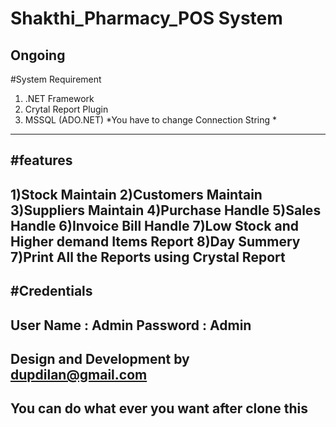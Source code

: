 # Shakthi_Pharmacy_POS System
Ongoing 
---------------------------------------------------------------------
#System Requirement
  1) .NET Framework
  2) Crytal Report Plugin
  3) MSSQL (ADO.NET)
  *You have to change Connection String *
---------------------------------------------------------------------
#features 
---------------------------------------------------------------------
  1)Stock Maintain
  2)Customers Maintain
  3)Suppliers Maintain
  4)Purchase Handle
  5)Sales Handle
  6)Invoice Bill Handle
  7)Low Stock and Higher demand Items Report
  8)Day Summery 
  7)Print All the Reports using Crystal  Report
---------------------------------------------------------------------
#Credentials
---------------------------------------------------------------------
  User Name : Admin
  Password  : Admin
-----------------------------------------------------------------------
Design and Development by dupdilan@gmail.com 
-----------------------------------------------------------------------
You can do what ever you want after clone this
-----------------------------------------------------------------------
